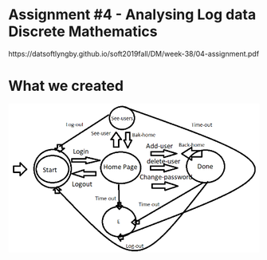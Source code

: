 <h1>Assignment #4 - Analysing Log data
Discrete Mathematics</h1>

<p>https://datsoftlyngby.github.io/soft2019fall/DM/week-38/04-assignment.pdf</p>


<h1>What we created</h1>

<img src="https://github.com/Mokayed/Discrete-Mathematics-Assignments/blob/master/Assignment%234%20-%20Diskret/f-state.PNG" alt="UML"  height="auto" width="auto">
